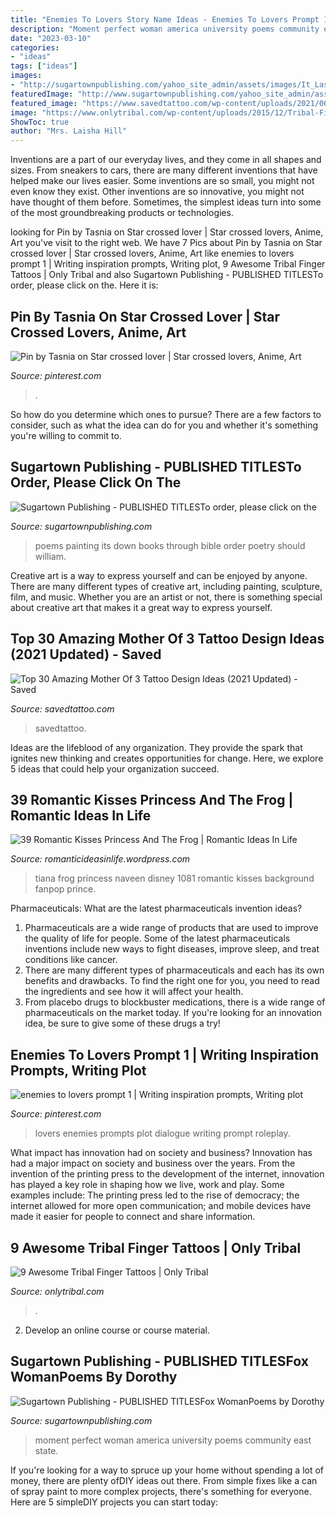 ```yaml
---
title: "Enemies To Lovers Story Name Ideas - Enemies To Lovers Prompt 1"
description: "Moment perfect woman america university poems community east state"
date: "2023-03-10"
categories:
- "ideas"
tags: ["ideas"]
images:
- "http://sugartownpublishing.com/yahoo_site_admin/assets/images/It_Lasts_a_Moment_Horse_Final_Cover.336114602_std.jpg"
featuredImage: "http://www.sugartownpublishing.com/yahoo_site_admin/assets/images/C-Coleman-final-cover_sm.114120810_std.jpg"
featured_image: "https://www.savedtattoo.com/wp-content/uploads/2021/06/Mother-And-4-Child-Tattoo-Ideas-768x960.jpg"
image: "https://www.onlytribal.com/wp-content/uploads/2015/12/Tribal-Finger-Tattoos-Designs.jpg"
ShowToc: true
author: "Mrs. Laisha Hill"
---
```



Inventions are a part of our everyday lives, and they come in all shapes and sizes. From sneakers to cars, there are many different inventions that have helped make our lives easier. Some inventions are so small, you might not even know they exist. Other inventions are so innovative, you might not have thought of them before. Sometimes, the simplest ideas turn into some of the most groundbreaking products or technologies.

	

		
looking for Pin by Tasnia on Star crossed lover | Star crossed lovers, Anime, Art you've visit to the right web. We have 7 Pics about Pin by Tasnia on Star crossed lover | Star crossed lovers, Anime, Art like enemies to lovers prompt 1 | Writing inspiration prompts, Writing plot, 9 Awesome Tribal Finger Tattoos | Only Tribal and also Sugartown Publishing - PUBLISHED TITLESTo order, please click on the. Here it is:
		
    
## Pin By Tasnia On Star Crossed Lover | Star Crossed Lovers, Anime, Art

<img loading=lazy src="https://i.pinimg.com/736x/66/59/75/6659754a286519a8ebd203ae2dff66bd.jpg" onerror="this.onerror=null;this.src='https://tse1.mm.bing.net/th?id=OIP.6ZB3OlS-nC07EUcZmdLQ-QHaKL&amp;pid=15.1';" alt="Pin by Tasnia on Star crossed lover | Star crossed lovers, Anime, Art">

_Source: pinterest.com_

>. 

	

So how do you determine which ones to pursue? There are a few factors to consider, such as what the idea can do for you and whether it's something you're willing to commit to.

    
## Sugartown Publishing - PUBLISHED TITLESTo Order, Please Click On The

<img loading=lazy src="http://www.sugartownpublishing.com/yahoo_site_admin/assets/images/C-Coleman-final-cover_sm.114120810_std.jpg" onerror="this.onerror=null;this.src='https://tse2.mm.bing.net/th?id=OIP.jYimtef_YN9Dcd76Yur0hAAAAA&amp;pid=15.1';" alt="Sugartown Publishing - PUBLISHED TITLESTo order, please click on the">

_Source: sugartownpublishing.com_

>poems painting its down books through bible order poetry should william. 

	

Creative art is a way to express yourself and can be enjoyed by anyone. There are many different types of creative art, including painting, sculpture, film, and music. Whether you are an artist or not, there is something special about creative art that makes it a great way to express yourself.

    
## Top 30 Amazing Mother Of 3 Tattoo Design Ideas (2021 Updated) - Saved

<img loading=lazy src="https://www.savedtattoo.com/wp-content/uploads/2021/06/Mother-And-4-Child-Tattoo-Ideas-768x960.jpg" onerror="this.onerror=null;this.src='https://tse4.mm.bing.net/th?id=OIP.s56C0j-sr4YXbKwbZ2TnQQHaJQ&amp;pid=15.1';" alt="Top 30 Amazing Mother Of 3 Tattoo Design Ideas (2021 Updated) - Saved">

_Source: savedtattoo.com_

>savedtattoo. 

	

Ideas are the lifeblood of any organization. They provide the spark that ignites new thinking and creates opportunities for change. Here, we explore 5 ideas that could help your organization succeed.

    
## 39 Romantic Kisses Princess And The Frog | Romantic Ideas In Life

<img loading=lazy src="http://images4.fanpop.com/image/photos/17900000/Tiana-Naveen-the-princess-and-the-frog-17996563-759-1081.jpg" onerror="this.onerror=null;this.src='https://tse1.mm.bing.net/th?id=OIP.3bt43YvRGDRz47JELLhehAHaKj&amp;pid=15.1';" alt="39 Romantic Kisses Princess And The Frog | Romantic Ideas In Life">

_Source: romanticideasinlife.wordpress.com_

>tiana frog princess naveen disney 1081 romantic kisses background fanpop prince. 

	

Pharmaceuticals: What are the latest pharmaceuticals invention ideas?
1. Pharmaceuticals are a wide range of products that are used to improve the quality of life for people. Some of the latest pharmaceuticals inventions include new ways to fight diseases, improve sleep, and treat conditions like cancer.
2. There are many different types of pharmaceuticals and each has its own benefits and drawbacks. To find the right one for you, you need to read the ingredients and see how it will affect your health.
3. From placebo drugs to blockbuster medications, there is a wide range of pharmaceuticals on the market today. If you're looking for an innovation idea, be sure to give some of these drugs a try!

    
## Enemies To Lovers Prompt 1 | Writing Inspiration Prompts, Writing Plot

<img loading=lazy src="https://i.pinimg.com/736x/e0/76/17/e07617022dd344b8d3c2f22dba9b511d.jpg" onerror="this.onerror=null;this.src='https://tse4.mm.bing.net/th?id=OIP.MJka0HJTvfZ9f9S1nQP-ngHaLn&amp;pid=15.1';" alt="enemies to lovers prompt 1 | Writing inspiration prompts, Writing plot">

_Source: pinterest.com_

>lovers enemies prompts plot dialogue writing prompt roleplay. 

	

What impact has innovation had on society and business?
Innovation has had a major impact on society and business over the years. From the invention of the printing press to the development of the internet, innovation has played a key role in shaping how we live, work and play. Some examples include: The printing press led to the rise of democracy; the internet allowed for more open communication; and mobile devices have made it easier for people to connect and share information.

    
## 9 Awesome Tribal Finger Tattoos | Only Tribal

<img loading=lazy src="https://www.onlytribal.com/wp-content/uploads/2015/12/Tribal-Finger-Tattoos-Designs.jpg" onerror="this.onerror=null;this.src='https://tse3.mm.bing.net/th?id=OIP.iDpVfCM7znhIaUvcCz_99QHaFj&amp;pid=15.1';" alt="9 Awesome Tribal Finger Tattoos | Only Tribal">

_Source: onlytribal.com_

>. 

	

2. Develop an online course or course material.

    
## Sugartown Publishing - PUBLISHED TITLESFox WomanPoems By Dorothy

<img loading=lazy src="http://sugartownpublishing.com/yahoo_site_admin/assets/images/It_Lasts_a_Moment_Horse_Final_Cover.336114602_std.jpg" onerror="this.onerror=null;this.src='https://tse2.mm.bing.net/th?id=OIP.jJweOkIiFGn-a352LxDA6wAAAA&amp;pid=15.1';" alt="Sugartown Publishing - PUBLISHED TITLESFox WomanPoems by Dorothy">

_Source: sugartownpublishing.com_

>moment perfect woman america university poems community east state. 

	

If you're looking for a way to spruce up your home without spending a lot of money, there are plenty ofDIY ideas out there. From simple fixes like a can of spray paint to more complex projects, there's something for everyone. Here are 5 simpleDIY projects you can start today:

